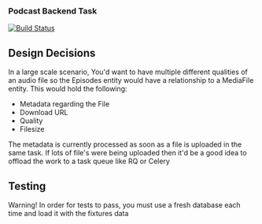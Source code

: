 ### Podcast Backend Task
[![Build Status](https://travis-ci.org/ahmedbodi/PodcastBackend.svg?branch=master)](https://travis-ci.org/ahmedbodi/PodcastBackend)

## Design Decisions
In a large scale scenario, You'd want to have multiple different qualities of an audio file so the Episodes entity would have a relationship to a MediaFile entity.
This would hold the following:
 - Metadata regarding the File
 - Download URL
 - Quality
 - Filesize

The metadata is currently processed as soon as a file is uploaded in the same task.
If lots of file's were being uploaded then it'd be a good idea to offload the work to a task queue like RQ or Celery


## Testing
Warning! In order for tests to pass, you must use a fresh database each time and load it with the fixtures data
